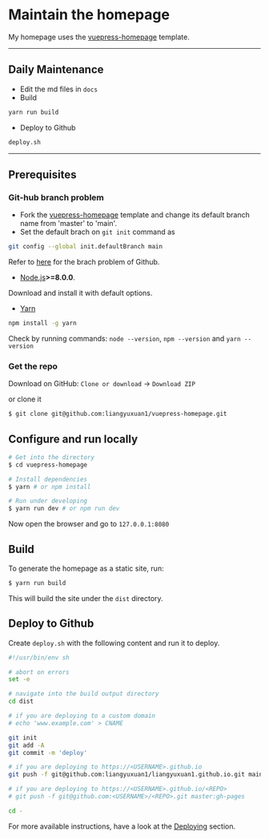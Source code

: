 # Maintain the homepage

My homepage uses the [vuepress-homepage](https://github.com/mtobeiyf/vuepress-homepage) template. 

---

## Daily Maintenance

- Edit the md files in `docs`
- Build 

```bash  
yarn run build
```
- Deploy to Github

```bash
deploy.sh
```

----------
## Prerequisites

### Git-hub branch problem

- Fork the [vuepress-homepage](https://github.com/mtobeiyf/vuepress-homepage) template and change its default branch name from 'master' to 'main'.  
- Set the default brach on `git init` command as

```bash
git config --global init.defaultBranch main
```

Refer to [here](https://www.seancdavis.com/blog/git-set-default-branch/) for the brach problem of Github.

- [Node.js](https://nodejs.org)**>=8.0.0**.

Download and install it with default options.

- [Yarn](https://yarnpkg.com)

```bash
npm install -g yarn
```

Check by running commands: `node --version`, `npm --version` and `yarn --version`

### Get the repo

Download on GitHub: `Clone or download` -> `Download ZIP`

or clone it

```bash
$ git clone git@github.com:liangyuxuan1/vuepress-homepage.git
```
## Configure and run locally

```bash
# Get into the directory
$ cd vuepress-homepage 

# Install dependencies
$ yarn # or npm install

# Run under developing
$ yarn run dev # or npm run dev
```

Now open the browser and go to `127.0.0.1:8080`


## Build

To generate the homepage as a static site, run:

```bash
$ yarn run build
``` 

This will build the site under the `dist` directory.

## Deploy to Github

Create `deploy.sh` with the following content and run it to deploy.

```bash
#!/usr/bin/env sh

# abort on errors
set -e

# navigate into the build output directory
cd dist

# if you are deploying to a custom domain
# echo 'www.example.com' > CNAME

git init
git add -A
git commit -m 'deploy'

# if you are deploying to https://<USERNAME>.github.io
git push -f git@github.com:liangyuxuan1/liangyuxuan1.github.io.git main

# if you are deploying to https://<USERNAME>.github.io/<REPO>
# git push -f git@github.com:<USERNAME>/<REPO>.git master:gh-pages

cd -
```

For more available instructions, have a look at the [Deploying](https://vuepress.vuejs.org/guide/deploy.html#deploying) section.



